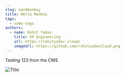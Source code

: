 ```yaml
---
slug: nandmonkey
title: Hello Monkey
tags:
  - some-tags
authors:
  - name: Rohit Yadav
    title: VP Engineering
    url: https://rohityadav.cloud/
    imageUrl: https://github.com/rohityadavcloud.png
---
```

T﻿esting 123 from the CMS

![Title](/img/nandcmk.gif "Hello")